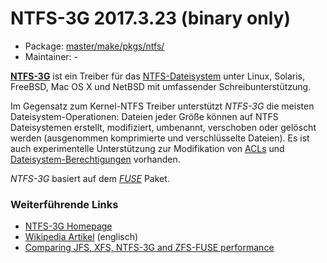 # NTFS-3G 2017.3.23 (binary only)
 - Package: [master/make/pkgs/ntfs/](https://github.com/Freetz-NG/freetz-ng/tree/master/make/pkgs/ntfs/)
 - Maintainer: -

**[NTFS-3G](http://www.ntfs-3g.com/)** ist ein
Treiber für das
[NTFS-Dateisystem](http://de.wikipedia.org/wiki/Dateisystem)
unter Linux, Solaris, FreeBSD, Mac OS X und NetBSD mit umfassender
Schreibunterstützung.

Im Gegensatz zum Kernel-NTFS Treiber unterstützt *NTFS-3G* die meisten
Dateisystem-Operationen: Dateien jeder Größe können auf NTFS
Dateisystemen erstellt, modifiziert, umbenannt, verschoben oder gelöscht
werden (ausgenommen komprimierte und verschlüsselte Dateien). Es ist
auch experimentelle Unterstützung zur Modifikation von
[ACLs](http://de.wikipedia.org/wiki/Access_Control_List)
und
[Dateisystem-Berechtigungen](http://de.wikipedia.org/wiki/Dateiberechtigung)
vorhanden.

*NTFS-3G* basiert auf dem *[FUSE](fuse.md)* Paket.

### Weiterführende Links

-   [NTFS-3G Homepage](http://www.ntfs-3g.com/)
-   [Wikipedia
    Artikel](http://en.wikipedia.org/wiki/NTFS3G) (englisch)
-   [Comparing JFS, XFS, NTFS-3G and ZFS-FUSE
    performance](http://www.csamuel.org/2007/04/25/comparing-ntfs-3g-to-zfs-fuse-for-fuse-performance/)

